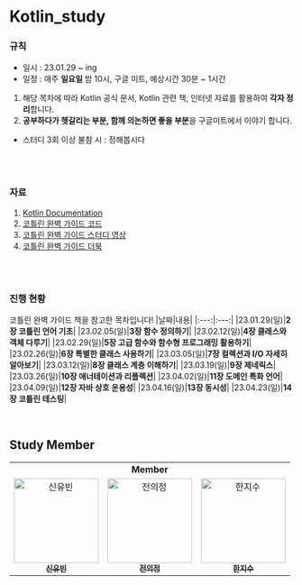 # Kotlin_study

### 규칙
- 일시 : 23.01.29 ~ ing 
- 일정 : 매주 **일요일** 밤 10시, 구글 미트, 예상시간 30분 ~ 1시간  
1. 해당 목차에 따라 Kotlin 공식 문서, Kotlin 관련 책, 인터넷 자료를 활용하여 **각자 정리**합니다.
2. **공부하다가 헷갈리는 부분, 함께 의논하면 좋을 부분**을 구글미트에서 이야기 합니다.  
- 스터디 3회 이상 불참 시 : 정해봅시다 

<br>
<br>

### 자료 
1. [Kotlin Documentation](https://kotlinlang.org/docs/home.html)
2. [코틀린 완벽 가이드 코드](https://github.com/gilbutITbook/080250)
3. [코틀린 완벽 가이드 스터디 영상](https://youtu.be/tp-C6TtVjVA)
4. [코틀린 완벽 가이드 더북](https://thebook.io/080250/)

<br>
<br>

### 진행 현황
코틀린 완벽 가이드 책을 참고한 목차입니다! 
|날짜|내용|
|:---:|:---:|
|23.01.29(일)|**2장 코틀린 언어 기초**|
|23.02.05(일)|**3장 함수 정의하기**|
|23.02.12(일)|**4장 클래스와 객체 다루기**|
|23.02.29(일)|**5장 고급 함수와 함수형 프로그래밍 활용하기**|
|23.02.26(일)|**6장 특별한 클래스 사용하기**|
|23.03.05(일)|**7장 컬렉션과 I/O 자세히 알아보기**|
|23.03.12(일)|**8장 클래스 계층 이해하기**|
|23.03.19(일)|**9장 제네릭스**|
|23.03.26(일)|**10장 애너테이션과 리플렉션**|
|23.04.02(일)|**11장 도메인 특화 언어**|
|23.04.09(일)|**12장 자바 상호 운용성**|
|23.04.16(일)|**13장 동시성**|
|23.04.23(일)|**14장 코틀린 테스팅**|

<br>

## Study Member 
<table algin="center">
   <tr>
      <td colspan="4" align="center"><strong>Member</strong></td>
   </tr>
  <tr>
     <td align="center">
        <a href="https://github.com/yubin0727"><img src="https://avatars.githubusercontent.com/u/101437398?v=4" width="150px" alt="신유빈"/><br /><sub><b>신유빈</b></sub></a>
     </td>
     <td align="center">
        <a href="https://github.com/juijeong8324"><img src="https://avatars.githubusercontent.com/u/63052097?v=4" width="150px" alt="전의정"/><br /><sub><b>전의정</b></sub></a>
     </td>
     <td align="center">
        <a href="https://github.com/Jisu0528"><img src="https://avatars.githubusercontent.com/u/71203375?v=4" width="150px" alt="한지수"/><br /><sub><b>한지수</b></sub></a>
  <tr>
</table> 

